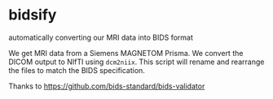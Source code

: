 # bidsify
automatically converting our MRI data into BIDS format 

We get MRI data from a Siemens MAGNETOM Prisma. We convert the DICOM output to NIfTI using `dcm2niix`. This script will rename and rearrange the files to match the BIDS specification. 

Thanks to https://github.com/bids-standard/bids-validator
